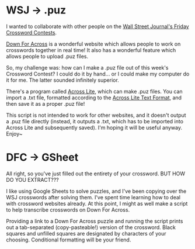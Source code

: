 # WSJ -> .puz
I wanted to collaborate with other people on the [Wall Street Journal's Friday Crossword Contests](https://blogs.wsj.com/puzzle/category/crossword-contest/).

[Down For Across](https://downforacross.com) is a wonderful website which allows people to work on crosswords together in real time! It also has a wonderful feature which allows people to upload .puz files.

So, my challenge was: how can I make a .puz file out of this week's Crossword Contest? I could do it by hand... or I could make my computer do it for me. The latter sounded infinitely superior.

There's a program called [Across Lite](https://www.litsoft.com/across/alite/download/), which can make .puz files. You can import a .txt file, formatted according to the [Across Lite Text Format](https://www.litsoft.com/across/docs/AcrossTextFormat.pdf), and then save it as a proper .puz file!

This script is not intended to work for other websites, and it doesn't output a .puz file directly (instead, it outputs a .txt, which has to be imported into Across Lite and subsequently saved). I'm hoping it will be useful anyway. Enjoy~

# DFC -> GSheet
All right, so you've just filled out the entirety of your crossword. BUT HOW DO YOU EXTRACT???

I like using Google Sheets to solve puzzles, and I've been copying over the WSJ crosswords  after solving them. I've spent time learning how to deal with crossword websites already. At this point, I might as well make a script to help transcribe crosswords on Down For Across.

Providing a link to a Down For Across puzzle and running the script prints out a tab-separated (copy-pasteable!) version of the crossword. Black squares and unfilled squares are designated by characters of your choosing. Conditional formatting will be your friend.
